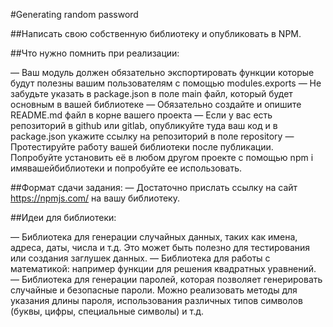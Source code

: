 #Generating random password

##Написать свою собственную библиотеку и опубликовать в NPM.

##Что нужно помнить при реализации:

— Ваш модуль должен обязательно экспортировать функции которые будут полезны вашим пользователям с помощью modules.exports — Не забудьте указать в package.json в поле main файл, который будет основным в вашей библиотеке — Обязательно создайте и опишите README.md файл в корне вашего проекта — Если у вас есть репозиторий в github или gitlab, опубликуйте туда ваш код и в package.json укажите ссылку на репозиторий в поле repository — Протестируйте работу вашей библиотеки после публикации. Попробуйте установить её в любом другом проекте с помощью npm i имявашейбиблиотеки и попробуйте ее использовать.

##Формат сдачи задания: — Достаточно прислать ссылку на сайт https://npmjs.com/ на вашу библиотеку.

##Идеи для библиотеки:

— Библиотека для генерации случайных данных, таких как имена, адреса, даты, числа и т.д. Это может быть полезно для тестирования или создания заглушек данных. — Библиотека для работы с математикой: например функции для решения квадратных уравнений. — Библиотека для генерации паролей, которая позволяет генерировать случайные и безопасные пароли. Можно реализовать методы для указания длины пароля, использования различных типов символов (буквы, цифры, специальные символы) и т.д.